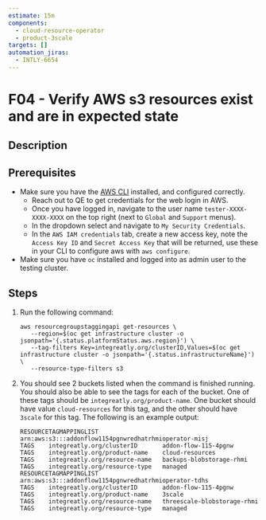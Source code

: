 ```yaml
---
estimate: 15m
components:
  - cloud-resource-operator
  - product-3scale
targets: []
automation_jiras:
  - INTLY-6654
---
```


# F04 - Verify AWS s3 resources exist and are in expected state

## Description

## Prerequisites

- Make sure you have the [AWS CLI](https://aws.amazon.com/cli/) installed, and configured correctly.
  - Reach out to QE to get credentials for the web login in AWS.
  - Once you have logged in, navigate to the user name `tester-XXXX-XXXX-XXXX` on the top right (next to `Global` and `Support` menus).
  - In the dropdown select and navigate to `My Security Credentials`.
  - In the `AWS IAM credentials` tab, create a new access key, note the `Access Key ID` and `Secret Access Key` that will be returned, use these in your CLI to configure aws with `aws configure`.
- Make sure you have `oc` installed and logged into as admin user to the testing cluster.

## Steps

1. Run the following command:
   ```
   aws resourcegroupstaggingapi get-resources \
      --region=$(oc get infrastructure cluster -o jsonpath='{.status.platformStatus.aws.region}') \
      --tag-filters Key=integreatly.org/clusterID,Values=$(oc get infrastructure cluster -o jsonpath='{.status.infrastructureName}') \
      --resource-type-filters s3
   ```
2. You should see 2 buckets listed when the command is finished running. You should also be able to see the tags for each of the bucket. One of these tags should be `integreatly.org/product-name`. One bucket should have value `cloud-resources` for this tag, and the other should have `3scale` for this tag. The following is an example output:
   ```
   RESOURCETAGMAPPINGLIST  arn:aws:s3:::addonflow1154pgnwredhatrhmioperator-misj
   TAGS    integreatly.org/clusterID       addon-flow-115-4pgnw
   TAGS    integreatly.org/product-name    cloud-resources
   TAGS    integreatly.org/resource-name   backups-blobstorage-rhmi
   TAGS    integreatly.org/resource-type   managed
   RESOURCETAGMAPPINGLIST  arn:aws:s3:::addonflow1154pgnwredhatrhmioperator-tdhs
   TAGS    integreatly.org/clusterID       addon-flow-115-4pgnw
   TAGS    integreatly.org/product-name    3scale
   TAGS    integreatly.org/resource-name   threescale-blobstorage-rhmi
   TAGS    integreatly.org/resource-type   managed
   ```

